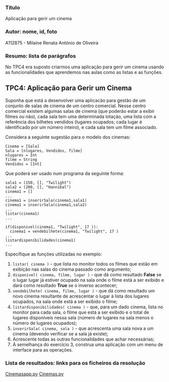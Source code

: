 ### Título 
Aplicação para gerir um cinema

### Autor: nome, id, foto
A112875 - Milaine Renata António de Oliveira

### Resumo: lista de parágrafos
No TPC4 era suposto criarmos uma aplicação para gerir um cinema usando as funcionalidades que aprendemos nas aulas como as listas e as funções.  

## TPC4: Aplicação para Gerir um Cinema

Suponha que está a desenvolver uma aplicacão para gestão de um conjunto de salas de cinema de um centro comercial. 
Nesse centro comercial existem algumas salas de cinema (que poderão estar a exibir filmes ou não), cada sala tem uma determinada 
lotação, uma lista com a referência dos bilhetes vendidos (lugares ocupados; cada lugar é identificado por um número inteiro), e cada sala tem um filme associado.

Considera a seguinte sugestão para o modelo dos cinemas:
```
Cinema = [Sala]
Sala = [nlugares, Vendidos, filme]
nlugares = Int
filme = String 
Vendidos = [Int]
```
  
Que poderá ser usado num programa da seguinte forma:
```
sala1 = (150, [], "Twilight")
sala2 = (200, [], "Hannibal")
cinema1 = []
...
cinema1 = inserirSala(cinema1,sala1)
cinema1 = inserirSala(cinema1,sala2)
...
listar(cinema1)
...

if(disponivel(cinema1, "Twilight", 17 )):
  cinema1 = vendebilhete(cinema1, "Twilight", 17 )
...
listardisponibilidades(cinema1)
...
```

Especifique as funções utilizadas no exemplo:

1. `listar( cinema )` - que lista no monitor todos os filmes que estão em exibição nas salas do cinema passado como argumento;
2. `disponivel( cinema, filme, lugar )` - que dá como resultado **False** se o lugar lugar já estiver ocupado na sala onde o filme está a ser exibido e dará como resultado **True** se o inverso acontecer;
3. `vendebilhete( cinema, filme, lugar )` - que dá como resultado um novo cinema resultante de acrescentar o lugar à lista dos lugares ocupados, na sala onde está a ser exibido o filme;
4. `listardisponibilidades( cinema )` - que, para um dado cinema, lista no monitor para cada sala, o filme que está a ser exibido e o total de lugares disponíveis nessa sala (número de lugares na sala menos o número de lugares ocupados);
5. `inserirSala( cinema, sala )` - que acrescenta uma sala nova a um cinema (devendo verificar se a sala já existe);
6. Acrescente todas as outras funcionalidades que achar necessárias;
7. À semelhança do exercício 3, construa uma aplicação com um menu de interface para as operações.


### Lista de resultados: links para os ficheiros da resolução 
[Cinemasapp.py](https://github.com/user-attachments/files/22980280/Cinemasapp.py)
[Cinemas.py](https://github.com/user-attachments/files/22980279/Cinemas.py)
